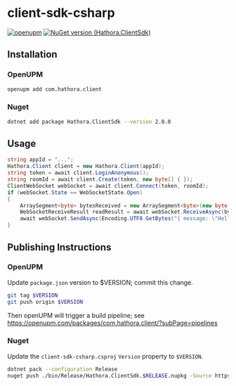 # client-sdk-csharp

[![openupm](https://img.shields.io/npm/v/com.hathora.client?label=openupm&registry_uri=https://package.openupm.com)](https://openupm.com/packages/com.hathora.client/)
[![NuGet version (Hathora.ClientSdk)](https://img.shields.io/nuget/v/Hathora.ClientSdk.svg?style=flat-square)](https://www.nuget.org/packages/Hathora.ClientSdk/)

## Installation

### OpenUPM

```bash
openupm add com.hathora.client
```

### Nuget
```bash
dotnet add package Hathora.ClientSdk --version 2.0.0
```

## Usage 

```csharp
string appId = "...";
Hathora.Client client = new Hathora.Client(appId);
string token = await client.LoginAnonymous();
string roomId = await client.Create(token, new byte[] { });
ClientWebSocket webSocket = await client.Connect(token, roomId);
if (webSocket.State == WebSocketState.Open)
{
    ArraySegment<byte> bytesReceived = new ArraySegment<byte>(new byte[1024]);
    WebSocketReceiveResult readResult = await webSocket.ReceiveAsync(bytesReceived, CancellationToken.None);
    await webSocket.SendAsync(Encoding.UTF8.GetBytes("{ message: \"Hello world\" }"), WebSocketMessageType.Binary, true, CancellationToken.None);
}

```

## Publishing Instructions

### OpenUPM

Update `package.json` version to $VERSION; commit this change.
```bash
git tag $VERSION
git push origin $VERSION
```
Then openUPM will trigger a build pipeline; see https://openupm.com/packages/com.hathora.client/?subPage=pipelines

### Nuget

Update the `client-sdk-csharp.csproj` `Version` property to `$VERSION`.
```bash
dotnet pack --configuration Release
nuget push ./bin/Release/Hathora.ClientSdk.$RELEASE.nupkg -Source https://api.nuget.org/v3/index.json
```
